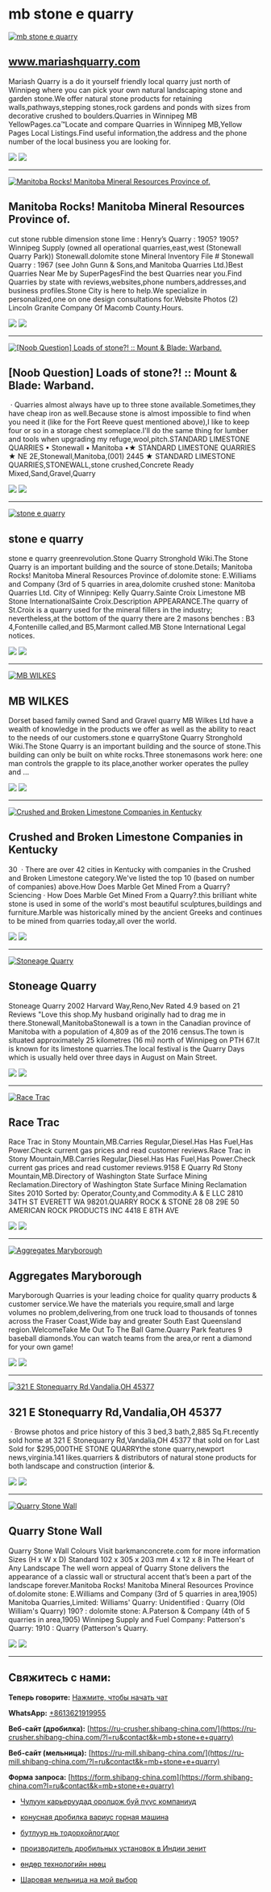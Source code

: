 # mb stone e quarry

<a href="https://swt.shibang-china.com/?l=ru&img&k=mb+stone+e+quarry" target="_blank">![mb stone e quarry](http://static.shibang-china.com/all-800x300/1265.jpg)</a>

## www.mariashquarry.com
Mariash Quarry is a do it yourself friendly local quarry just north of Winnipeg where you can pick your own natural landscaping stone and garden stone.We offer natural stone products for retaining walls,pathways,stepping stones,rock gardens and ponds with sizes from decorative crushed to boulders.Quarries in Winnipeg MB YellowPages.ca™Locate and compare Quarries in Winnipeg MB,Yellow Pages Local Listings.Find useful information,the address and the phone number of the local business you are looking for.


<a href="https://whatsapp.shibangsoft.com/WhatsApp.php" target="_blank" title="WhatsApp">![](http://static.shibang-china.com/icon/whatsapp.png)</a> <a href="https://swt.shibang-china.com/?l=ru&icon&k=mb+stone+e+quarry" target="_blank">![](http://static.shibang-china.com/icon/chat-ru.png)</a>

---

<a href="https://swt.shibang-china.com/?l=ru&img&k=mb+stone+e+quarry" target="_blank">![Manitoba Rocks! Manitoba Mineral Resources Province of.](http://static.shibang-china.com/all-800x300/709.jpg)</a>

## Manitoba Rocks! Manitoba Mineral Resources Province of.
cut stone rubble dimension stone lime : Henry’s Quarry : 1905? 1905? Winnipeg Supply (owned all operational quarries,east,west (Stonewall Quarry Park)) Stonewall.dolomite stone Mineral Inventory File # Stonewall Quarry : 1967 (see John Gunn &amp; Sons,and Manitoba Quarries Ltd.)Best Quarries Near Me by SuperPagesFind the best Quarries near you.Find Quarries by state with reviews,websites,phone numbers,addresses,and business profiles.Stone City is here to help.We specialize in personalized,one on one design consultations for.Website Photos (2) Lincoln Granite Company Of Macomb County.Hours.


<a href="https://whatsapp.shibangsoft.com/WhatsApp.php" target="_blank" title="WhatsApp">![](http://static.shibang-china.com/icon/whatsapp.png)</a> <a href="https://swt.shibang-china.com/?l=ru&icon&k=mb+stone+e+quarry" target="_blank">![](http://static.shibang-china.com/icon/chat-ru.png)</a>

---

<a href="https://swt.shibang-china.com/?l=ru&img&k=mb+stone+e+quarry" target="_blank">![[Noob Question] Loads of stone?! :: Mount &amp; Blade: Warband.](http://static.shibang-china.com/all-800x300/1382.jpg)</a>

## [Noob Question] Loads of stone?! :: Mount &amp; Blade: Warband.
&nbsp;&#0183;&#32;Quarries almost always have up to three stone available.Sometimes,they have cheap iron as well.Because stone is almost impossible to find when you need it (like for the Fort Reeve quest mentioned above),I like to keep four or so in a storage chest someplace.I'll do the same thing for lumber and tools when upgrading my refuge,wool,pitch.STANDARD LIMESTONE QUARRIES • Stonewall • Manitoba •★ STANDARD LIMESTONE QUARRIES ★ NE 2E,Stonewall,Manitoba,(001) 2445 ★ STANDARD LIMESTONE QUARRIES,STONEWALL,stone crushed,Concrete Ready Mixed,Sand,Gravel,Quarry


<a href="https://whatsapp.shibangsoft.com/WhatsApp.php" target="_blank" title="WhatsApp">![](http://static.shibang-china.com/icon/whatsapp.png)</a> <a href="https://swt.shibang-china.com/?l=ru&icon&k=mb+stone+e+quarry" target="_blank">![](http://static.shibang-china.com/icon/chat-ru.png)</a>

---

<a href="https://swt.shibang-china.com/?l=ru&img&k=mb+stone+e+quarry" target="_blank">![stone e quarry](http://static.shibang-china.com/all-800x300/376.jpg)</a>

## stone e quarry
stone e quarry greenrevolution.Stone Quarry Stronghold Wiki.The Stone Quarry is an important building and the source of stone.Details; Manitoba Rocks! Manitoba Mineral Resources Province of.dolomite stone: E.Williams and Company (3rd of 5 quarries in area,dolomite crushed stone: Manitoba Quarries Ltd. City of Winnipeg: Kelly Quarry.Sainte Croix Limestone MB Stone InternationalSainte Croix.Description APPEARANCE.The quarry of St.Croix is a quarry used for the mineral fillers in the industry; nevertheless,at the bottom of the quarry there are 2 masons benches : B3 4,Fontenille called,and B5,Marmont called.MB Stone International Legal notices.


<a href="https://whatsapp.shibangsoft.com/WhatsApp.php" target="_blank" title="WhatsApp">![](http://static.shibang-china.com/icon/whatsapp.png)</a> <a href="https://swt.shibang-china.com/?l=ru&icon&k=mb+stone+e+quarry" target="_blank">![](http://static.shibang-china.com/icon/chat-ru.png)</a>

---

<a href="https://swt.shibang-china.com/?l=ru&img&k=mb+stone+e+quarry" target="_blank">![MB WILKES](http://static.shibang-china.com/all-800x300/804.jpg)</a>

## MB WILKES
Dorset based family owned Sand and Gravel quarry MB Wilkes Ltd have a wealth of knowledge in the products we offer as well as the ability to react to the needs of our customers.stone e quarryStone Quarry Stronghold Wiki.The Stone Quarry is an important building and the source of stone.This building can only be built on white rocks.Three stonemasons work here: one man controls the grapple to its place,another worker operates the pulley and …


<a href="https://whatsapp.shibangsoft.com/WhatsApp.php" target="_blank" title="WhatsApp">![](http://static.shibang-china.com/icon/whatsapp.png)</a> <a href="https://swt.shibang-china.com/?l=ru&icon&k=mb+stone+e+quarry" target="_blank">![](http://static.shibang-china.com/icon/chat-ru.png)</a>

---

<a href="https://swt.shibang-china.com/?l=ru&img&k=mb+stone+e+quarry" target="_blank">![Crushed and Broken Limestone Companies in Kentucky](http://static.shibang-china.com/all-800x300/1523.jpg)</a>

## Crushed and Broken Limestone Companies in Kentucky
30 &nbsp;&#0183;&#32;There are over 42 cities in Kentucky with companies in the Crushed and Broken Limestone category.We've listed the top 10 (based on number of companies) above.How Does Marble Get Mined From a Quarry? Sciencing&nbsp;&#0183;&#32;How Does Marble Get Mined From a Quarry?.this brilliant white stone is used in some of the world's most beautiful sculptures,buildings and furniture.Marble was historically mined by the ancient Greeks and continues to be mined from quarries today,all over the world.


<a href="https://whatsapp.shibangsoft.com/WhatsApp.php" target="_blank" title="WhatsApp">![](http://static.shibang-china.com/icon/whatsapp.png)</a> <a href="https://swt.shibang-china.com/?l=ru&icon&k=mb+stone+e+quarry" target="_blank">![](http://static.shibang-china.com/icon/chat-ru.png)</a>

---

<a href="https://swt.shibang-china.com/?l=ru&img&k=mb+stone+e+quarry" target="_blank">![Stoneage Quarry](http://static.shibang-china.com/all-800x300/1221.jpg)</a>

## Stoneage Quarry
Stoneage Quarry 2002 Harvard Way,Reno,Nev Rated 4.9 based on 21 Reviews &quot;Love this shop.My husband originally had to drag me in there.Stonewall,ManitobaStonewall is a town in the Canadian province of Manitoba with a population of 4,809 as of the 2016 census.The town is situated approximately 25 kilometres (16 mi) north of Winnipeg on PTH 67.It is known for its limestone quarries.The local festival is the Quarry Days which is usually held over three days in August on Main Street.


<a href="https://whatsapp.shibangsoft.com/WhatsApp.php" target="_blank" title="WhatsApp">![](http://static.shibang-china.com/icon/whatsapp.png)</a> <a href="https://swt.shibang-china.com/?l=ru&icon&k=mb+stone+e+quarry" target="_blank">![](http://static.shibang-china.com/icon/chat-ru.png)</a>

---

<a href="https://swt.shibang-china.com/?l=ru&img&k=mb+stone+e+quarry" target="_blank">![Race Trac](http://static.shibang-china.com/all-800x300/720.jpg)</a>

## Race Trac
Race Trac in Stony Mountain,MB.Carries Regular,Diesel.Has Has Fuel,Has Power.Check current gas prices and read customer reviews.Race Trac in Stony Mountain,MB.Carries Regular,Diesel.Has Has Fuel,Has Power.Check current gas prices and read customer reviews.9158 E Quarry Rd Stony Mountain,MB.Directory of Washington State Surface Mining Reclamation.Directory of Washington State Surface Mining Reclamation Sites 2010 Sorted by: Operator,County,and Commodity.A &amp; E LLC 2810 34TH ST EVERETT WA 98201.QUARRY ROCK &amp; STONE 28 08 29E 50 AMERICAN ROCK PRODUCTS INC 4418 E 8TH AVE


<a href="https://whatsapp.shibangsoft.com/WhatsApp.php" target="_blank" title="WhatsApp">![](http://static.shibang-china.com/icon/whatsapp.png)</a> <a href="https://swt.shibang-china.com/?l=ru&icon&k=mb+stone+e+quarry" target="_blank">![](http://static.shibang-china.com/icon/chat-ru.png)</a>

---

<a href="https://swt.shibang-china.com/?l=ru&img&k=mb+stone+e+quarry" target="_blank">![Aggregates Maryborough](http://static.shibang-china.com/all-800x300/126.jpg)</a>

## Aggregates Maryborough
Maryborough Quarries is your leading choice for quality quarry products &amp; customer service.We have the materials you require,small and large volumes no problem,delivering,from one truck load to thousands of tonnes across the Fraser Coast,Wide bay and greater South East Queensland region.WelcomeTake Me Out To The Ball Game.Quarry Park features 9 baseball diamonds.You can watch teams from the area,or rent a diamond for your own game!


<a href="https://whatsapp.shibangsoft.com/WhatsApp.php" target="_blank" title="WhatsApp">![](http://static.shibang-china.com/icon/whatsapp.png)</a> <a href="https://swt.shibang-china.com/?l=ru&icon&k=mb+stone+e+quarry" target="_blank">![](http://static.shibang-china.com/icon/chat-ru.png)</a>

---

<a href="https://swt.shibang-china.com/?l=ru&img&k=mb+stone+e+quarry" target="_blank">![321 E Stonequarry Rd,Vandalia,OH 45377](http://static.shibang-china.com/all-800x300/875.jpg)</a>

## 321 E Stonequarry Rd,Vandalia,OH 45377
&nbsp;&#0183;&#32;Browse photos and price history of this 3 bed,3 bath,2,885 Sq.Ft.recently sold home at 321 E Stonequarry Rd,Vandalia,OH 45377 that sold on for Last Sold for $295,000THE STONE QUARRYthe stone quarry,newport news,virginia.141 likes.quarriers &amp; distributors of natural stone products for both landscape and construction (interior &amp;.


<a href="https://whatsapp.shibangsoft.com/WhatsApp.php" target="_blank" title="WhatsApp">![](http://static.shibang-china.com/icon/whatsapp.png)</a> <a href="https://swt.shibang-china.com/?l=ru&icon&k=mb+stone+e+quarry" target="_blank">![](http://static.shibang-china.com/icon/chat-ru.png)</a>

---

<a href="https://swt.shibang-china.com/?l=ru&img&k=mb+stone+e+quarry" target="_blank">![Quarry Stone Wall](http://static.shibang-china.com/all-800x300/1315.jpg)</a>

## Quarry Stone Wall
Quarry Stone Wall Colours Visit barkmanconcrete.com for more information Sizes (H x W x D) Standard 102 x 305 x 203 mm 4 x 12 x 8 in The Heart of Any Landscape The well worn appeal of Quarry Stone delivers the appearance of a classic wall or structural accent that’s been a part of the landscape forever.Manitoba Rocks! Manitoba Mineral Resources Province of.dolomite stone: E.Williams and Company (3rd of 5 quarries in area,1905) Manitoba Quarries,Limited: Williams' Quarry: Unidentified : Quarry (Old William's Quarry) 190? : dolomite stone: A.Paterson &amp; Company (4th of 5 quarries in area,1905) Winnipeg Supply and Fuel Company: Patterson's Quarry: 1910 : Quarry (Patterson's Quarry.


<a href="https://whatsapp.shibangsoft.com/WhatsApp.php" target="_blank" title="WhatsApp">![](http://static.shibang-china.com/icon/whatsapp.png)</a> <a href="https://swt.shibang-china.com/?l=ru&icon&k=mb+stone+e+quarry" target="_blank">![](http://static.shibang-china.com/icon/chat-ru.png)</a>

---
## Свяжитесь с нами:

**Теперь говорите:** [Нажмите, чтобы начать чат](https://swt.shibang-china.com?l=ru&contact&k=mb+stone+e+quarry)

**WhatsApp:**  [+8613621919955](https://whatsapp.shibangsoft.com/WhatsApp.php)

**Веб-сайт (дробилка):** [https://ru-crusher.shibang-china.com/](https://ru-crusher.shibang-china.com/?l=ru&contact&k=mb+stone+e+quarry)

**Веб-сайт (мельница):** [https://ru-mill.shibang-china.com/](https://ru-mill.shibang-china.com/?l=ru&contact&k=mb+stone+e+quarry)

**Форма запроса:** [https://form.shibang-china.com](https://form.shibang-china.com?l=ru&contact&k=mb+stone+e+quarry)

* [Чулуун карьеруудад оролцож буй пүүс компаниуд](../126/%D0%A7%D1%83%D0%BB%D1%83%D1%83%D0%BD%20%D0%BA%D0%B0%D1%80%D1%8C%D0%B5%D1%80%D1%83%D1%83%D0%B4%D0%B0%D0%B4%20%D0%BE%D1%80%D0%BE%D0%BB%D1%86%D0%BE%D0%B6%20%D0%B1%D1%83%D0%B9%20%D0%BF%D2%AF%D2%AF%D1%81%20%D0%BA%D0%BE%D0%BC%D0%BF%D0%B0%D0%BD%D0%B8%D1%83%D0%B4.md)

* [конусная дробилка вариус горная машина](../130/%D0%BA%D0%BE%D0%BD%D1%83%D1%81%D0%BD%D0%B0%D1%8F%20%D0%B4%D1%80%D0%BE%D0%B1%D0%B8%D0%BB%D0%BA%D0%B0%20%D0%B2%D0%B0%D1%80%D0%B8%D1%83%D1%81%20%D0%B3%D0%BE%D1%80%D0%BD%D0%B0%D1%8F%20%D0%BC%D0%B0%D1%88%D0%B8%D0%BD%D0%B0.md)

* [бутлуур нь тодорхойлогддог](../128/%D0%B1%D1%83%D1%82%D0%BB%D1%83%D1%83%D1%80%20%D0%BD%D1%8C%20%D1%82%D0%BE%D0%B4%D0%BE%D1%80%D1%85%D0%BE%D0%B9%D0%BB%D0%BE%D0%B3%D0%B4%D0%B4%D0%BE%D0%B3.md)

* [производитель дробильных установок в Индии зенит](../126/%D0%BF%D1%80%D0%BE%D0%B8%D0%B7%D0%B2%D0%BE%D0%B4%D0%B8%D1%82%D0%B5%D0%BB%D1%8C%20%D0%B4%D1%80%D0%BE%D0%B1%D0%B8%D0%BB%D1%8C%D0%BD%D1%8B%D1%85%20%D1%83%D1%81%D1%82%D0%B0%D0%BD%D0%BE%D0%B2%D0%BE%D0%BA%20%D0%B2%20%D0%98%D0%BD%D0%B4%D0%B8%D0%B8%20%D0%B7%D0%B5%D0%BD%D0%B8%D1%82.md)

* [өндөр технологийн нөөц](../129/%D3%A9%D0%BD%D0%B4%D3%A9%D1%80%20%D1%82%D0%B5%D1%85%D0%BD%D0%BE%D0%BB%D0%BE%D0%B3%D0%B8%D0%B9%D0%BD%20%D0%BD%D3%A9%D3%A9%D1%86.md)

* [Шаровая мельница на мой выбор](../126/%D0%A8%D0%B0%D1%80%D0%BE%D0%B2%D0%B0%D1%8F%20%D0%BC%D0%B5%D0%BB%D1%8C%D0%BD%D0%B8%D1%86%D0%B0%20%D0%BD%D0%B0%20%D0%BC%D0%BE%D0%B9%20%D0%B2%D1%8B%D0%B1%D0%BE%D1%80.md)